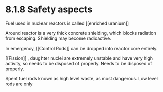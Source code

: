 # 8.1.8 Safety aspects

Fuel used in nuclear reactors is called [[enriched uranium]]

Around reactor is a very thick concrete shielding, which blocks radiation from escaping.
Shielding may become radioactive.

In emergency, [[Control Rods]] can be dropped into reactor core entirely.

[[Fission]] , daughter nuclei are extremely unstable and have very high activity, so needs to be disposed of properly.
Needs to be disposed of properly.

Spent fuel rods known as high level waste, as most dangerous.
Low level rods are only 
